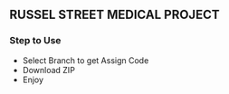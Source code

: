 ## RUSSEL STREET MEDICAL PROJECT

### Step to Use
- Select Branch to get Assign Code
- Download ZIP
- Enjoy
